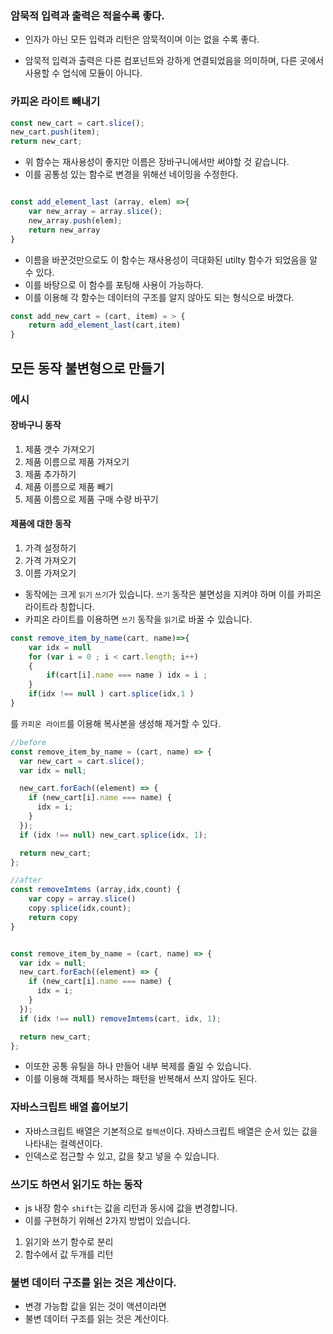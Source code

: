 ### 암묵적 입력과 출력은 적을수록 좋다.

- 인자가 아닌 모든 입력과 리턴은 암묵적이며 이는 없을 수록 좋다.

- 암묵적 입력과 출력은 다른 컴포넌트와 강하게 연결되었음을 의미하며, 다른 곳에서 사용할 수 업식에 모듈이 아니다.

### 카피온 라이트 빼내기

```js
const new_cart = cart.slice();
new_cart.push(item);
return new_cart;
```

- 위 함수는 재사용성이 좋지만 이름은 장바구니에서만 써야할 것 같습니다.
- 이를 공통성 있는 함수로 변경을 위해선 네이밍을 수정한다.

```js

const add_element_last (array, elem) =>{
    var new_array = array.slice();
    new_array.push(elem);
    return new_array
}
```

- 이름을 바꾼것만으로도 이 함수는 재사용성이 극대화된 utilty 함수가 되었음을 알 수 있다.
- 이를 바탕으로 이 함수를 포팅해 사용이 가능하다.
- 이를 이용해 각 함수는 데이터의 구조를 알지 않아도 되는 형식으로 바꼈다.

```js
const add_new_cart = (cart, item) = > {
    return add_element_last(cart,item)
}
```

## 모든 동작 불변형으로 만들기

### 에시

#### 장바구니 동작

1. 제품 갯수 가져오기
2. 제품 이름으로 제품 가져오기
3. 제품 추가하기
4. 제품 이름으로 제품 빼기
5. 제품 이름으로 제품 구매 수량 바꾸기

#### 제품에 대한 동작

1. 가격 설정하기
2. 가격 가져오기
3. 이름 가져오기

- 동작에는 크게 `읽기` `쓰기`가 있습니다. `쓰기` 동작은 불면성을 지켜야 하며 이를 카피온라이트라 칭합니다.
- 카피온 라이트를 이용하면 `쓰기` 동작을 `읽기`로 바꿀 수 있습니다.

```js
const remove_item_by_name(cart, name)=>{
    var idx = null
    for (var i = 0 ; i < cart.length; i++)
    {
        if(cart[i].name === name ) idx = i ;
    }
    if(idx !== null ) cart.splice(idx,1 )
}
```

를 `카피온 라이트`를 이용해 복사본을 생성해 제거할 수 있다.

```js
//before
const remove_item_by_name = (cart, name) => {
  var new_cart = cart.slice();
  var idx = null;

  new_cart.forEach((element) => {
    if (new_cart[i].name === name) {
      idx = i;
    }
  });
  if (idx !== null) new_cart.splice(idx, 1);

  return new_cart;
};

//after
const removeImtems (array,idx,count) {
    var copy = array.slice()
    copy.splice(idx,count);
    return copy
}


const remove_item_by_name = (cart, name) => {
  var idx = null;
  new_cart.forEach((element) => {
    if (new_cart[i].name === name) {
      idx = i;
    }
  });
  if (idx !== null) removeImtems(cart, idx, 1);

  return new_cart;
};
```

- 이또한 공통 유틸을 하나 만들어 내부 복제를 줄일 수 있습니다.
- 이를 이용해 객체를 복사하는 패턴을 반복해서 쓰지 않아도 된다.

### 자바스크립트 배열 흟어보기

- 자바스크립트 배열은 기본적으로 `컬렉션`이다. 자바스크립트 배열은 순서 있는 값을 나타내는 컬렉션이다.
- 인덱스로 접근할 수 있고, 값을 찾고 넣을 수 있습니다.

### 쓰기도 하면서 읽기도 하는 동작

- js 내장 함수 `shift`는 값을 리턴과 동시에 값을 변경합니다.
- 이를 구현하기 위해선 2가지 방법이 있습니다.

1. 읽기와 쓰기 함수로 분리
2. 함수에서 값 두개를 리턴

### 불변 데이터 구조를 읽는 것은 계산이다.

- 변경 가능합 값을 읽는 것이 액션이라면
- 불변 데이터 구조를 읽는 것은 계산이다.
